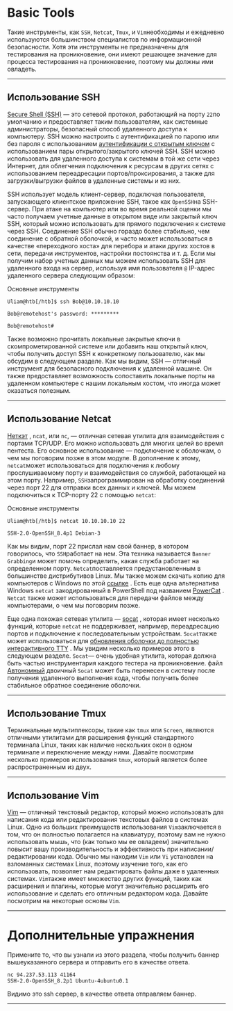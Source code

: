 # Basic Tools

Такие инструменты, как `SSH`, `Netcat`, `Tmux`, и `Vim`необходимы и ежедневно используются большинством специалистов по информационной безопасности. Хотя эти инструменты не предназначены для тестирования на проникновение, они имеют решающее значение для процесса тестирования на проникновение, поэтому мы должны ими овладеть.

---

## Использование SSH

[Secure Shell (SSH)](https://en.wikipedia.org/wiki/SSH_(Secure_Shell)) — это сетевой протокол, работающий на порту `22`по умолчанию и предоставляет таким пользователям, как системные администраторы, безопасный способ удаленного доступа к компьютеру. SSH можно настроить с аутентификацией по паролю или без пароля с использованием [аутентификации с открытым ключом](https://serverpilot.io/docs/how-to-use-ssh-public-key-authentication/) с использованием пары открытого/закрытого ключей SSH. SSH можно использовать для удаленного доступа к системам в той же сети через Интернет, для облегчения подключения к ресурсам в других сетях с использованием переадресации портов/проксирования, а также для загрузки/выгрузки файлов в удаленные системы и из них.

SSH использует модель клиент-сервер, подключая пользователя, запускающего клиентское приложение SSH, такое как `OpenSSH`на SSH-сервер. При атаке на компьютер или во время реальной оценки мы часто получаем учетные данные в открытом виде или закрытый ключ SSH, который можно использовать для прямого подключения к системе через SSH. Соединение SSH обычно гораздо более стабильно, чем соединение с обратной оболочкой, и часто может использоваться в качестве «переходного хоста» для перебора и атаки других хостов в сети, передачи инструментов, настройки постоянства и т. д. Если мы получим набор учетных данных мы можем использовать SSH для удаленного входа на сервер, используя имя пользователя `@` IP-адрес удаленного сервера следующим образом:

Основные инструменты

```shell-session
Uliam@htb[/htb]$ ssh Bob@10.10.10.10

Bob@remotehost's password: *********

Bob@remotehost#
```

Также возможно прочитать локальные закрытые ключи в скомпрометированной системе или добавить наш открытый ключ, чтобы получить доступ SSH к конкретному пользователю, как мы обсудим в следующем разделе. Как мы видим, SSH — отличный инструмент для безопасного подключения к удаленной машине. Он также предоставляет возможность сопоставить локальные порты на удаленном компьютере с нашим локальным хостом, что иногда может оказаться полезным.

---
## Использование Netcat

[Неткэт](https://linux.die.net/man/1/nc) , `ncat`, или `nc`, — отличная сетевая утилита для взаимодействия с портами TCP/UDP. Его можно использовать для многих целей во время пентеста. Его основное использование — подключение к оболочкам, о чем мы поговорим позже в этом модуле. В дополнение к этому, `netcat`может использоваться для подключения к любому прослушиваемому порту и взаимодействия со службой, работающей на этом порту. Например, `SSH`запрограммирован на обработку соединений через порт 22 для отправки всех данных и ключей. Мы можем подключиться к TCP-порту 22 с помощью `netcat`:

Основные инструменты

```shell-session
Uliam@htb[/htb]$ netcat 10.10.10.10 22

SSH-2.0-OpenSSH_8.4p1 Debian-3
```

Как мы видим, порт 22 прислал нам свой баннер, в котором говорилось, что `SSH`работает на нем. Эта техника называется `Banner Grabbing`и может помочь определить, какая служба работает на определенном порту. `Netcat`поставляется предустановленным в большинстве дистрибутивов Linux. Мы также можем скачать копию для компьютеров с Windows по этой [ссылке](https://nmap.org/download.html) . Есть еще одна альтернатива Windows `netcat` закодированный в PowerShell под названием [PowerCat](https://github.com/besimorhino/powercat) . `Netcat` также может использоваться для передачи файлов между компьютерами, о чем мы поговорим позже.

Еще одна похожая сетевая утилита — [socat](https://linux.die.net/man/1/socat) , которая имеет несколько функций, которые `netcat` не поддерживает, например, переадресацию портов и подключение к последовательным устройствам. `Socat`также может использоваться для [обновления оболочки до полностью интерактивного TTY](https://blog.ropnop.com/upgrading-simple-shells-to-fully-interactive-ttys/#method-2-using-socat) . Мы увидим несколько примеров этого в следующем разделе. `Socat`— очень удобная утилита, которая должна быть частью инструментария каждого тестера на проникновение. файл [Автономный](https://github.com/andrew-d/static-binaries) двоичный `Socat` может быть перенесен в систему после получения удаленного выполнения кода, чтобы получить более стабильное обратное соединение оболочки.

---
## Использование Tmux

Терминальные мультиплексоры, такие как `tmux` или `Screen`, являются отличными утилитами для расширения функций стандартного терминала Linux, таких как наличие нескольких окон в одном терминале и переключение между ними. Давайте посмотрим несколько примеров использования `tmux`, который является более распространенным из двух.

---
## Использование Vim

[Vim](https://linuxcommand.org/lc3_man_pages/vim1.html) — отличный текстовый редактор, который можно использовать для написания кода или редактирования текстовых файлов в системах Linux. Одно из больших преимуществ использования `Vim`заключается в том, что он полностью полагается на клавиатуру, поэтому вам не нужно использовать мышь, что (как только мы ее овладеем) значительно повысит вашу производительность и эффективность при написании/редактировании кода. Обычно мы находим `Vim` или `Vi` установлен на взломанных системах Linux, поэтому изучение того, как его использовать, позволяет нам редактировать файлы даже в удаленных системах. `Vim`также имеет множество других функций, таких как расширения и плагины, которые могут значительно расширить его использование и сделать его отличным редактором кода. Давайте посмотрим на некоторые основы `Vim`.

---
# Дополнительные упражнения

Примените то, что вы узнали из этого раздела, чтобы получить баннер вышеуказанного сервера и отправить его в качестве ответа.

```
nc 94.237.53.113 41164  
SSH-2.0-OpenSSH_8.2p1 Ubuntu-4ubuntu0.1
```

Видимо это ssh сервер, в качестве ответа отправляем баннер.

---
